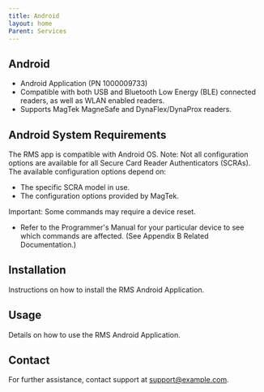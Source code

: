 ```yaml
---
title: Android
layout: home
Parent: Services
---
```


## Android

* Android Application (PN 1000009733)
* Compatible with both USB and Bluetooth Low Energy (BLE) connected readers, as well as WLAN enabled readers.
* Supports MagTek MagneSafe and DynaFlex/DynaProx readers.

## Android System Requirements

The RMS app is compatible with Android OS. 
Note: Not all configuration options are available for all Secure Card Reader Authenticators (SCRAs). The available configuration options depend on:
* The specific SCRA model in use.
* The configuration options provided by MagTek.

Important: Some commands may require a device reset.
* Refer to the Programmer's Manual for your particular device to see which commands are affected. (See Appendix B Related Documentation.)

## Installation

Instructions on how to install the RMS Android Application.

## Usage

Details on how to use the RMS Android Application.

## Contact

For further assistance, contact support at support@example.com.


